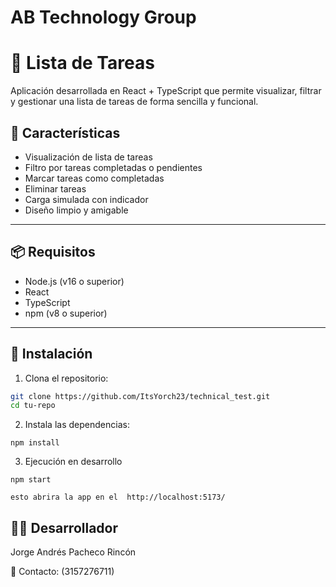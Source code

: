 # AB Technology Group 
# 📝 Lista de Tareas  

Aplicación desarrollada en React + TypeScript que permite visualizar, filtrar y gestionar una lista de tareas de forma sencilla y funcional.

## 🚀 Características

- Visualización de lista de tareas
- Filtro por tareas completadas o pendientes
- Marcar tareas como completadas
- Eliminar tareas
- Carga simulada con indicador
- Diseño limpio y amigable

---

## 📦 Requisitos

- Node.js (v16 o superior)
- React
- TypeScript
- npm (v8 o superior)

---

## 🔧 Instalación

1. Clona el repositorio:

```bash
git clone https://github.com/ItsYorch23/technical_test.git
cd tu-repo
```
2. Instala las dependencias:

```
npm install
```

3.  Ejecución en desarrollo

```
npm start

esto abrira la app en el  http://localhost:5173/
```
## 🧑‍💻 Desarrollador
Jorge Andrés Pacheco Rincón

📧 Contacto: (3157276711)
